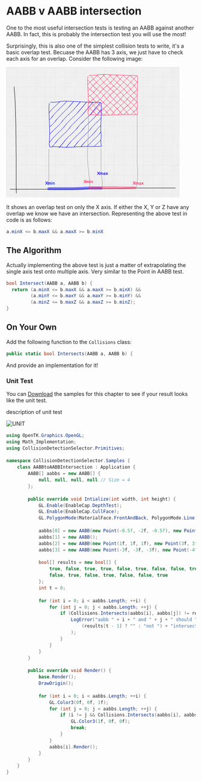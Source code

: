 # AABB v AABB intersection

One to the most useful intersection tests is testing an AABB against another AABB. In fact, this is probably the intersection test you will use the most!

Surprisingly, this is also one of the simplest collision tests to write, it's a basic overlap test. Becuase the AABB has 3 axis, we just have to check each axis for an overlap. Consider the following image:

![TEST](aabb_moz_test.png)

It shows an overlap test on only the X axis. If either the X, Y or Z have any overlap we know we have an intersection. Representing the above test in code is as follows:

```cs
a.minX <= b.maxX && a.maxX >= b.minX
```

## The Algorithm

Actually implementing the above test is just a matter of extrapolating the single axis test onto multiple axis. Very similar to the Point in AABB test.

```cs
bool Intersect(AABB a, AABB b) {
  return (a.minX <= b.maxX && a.maxX >= b.minX) &&
         (a.minY <= b.maxY && a.maxY >= b.minY) &&
         (a.minZ <= b.maxZ && a.maxZ >= b.minZ);
}
```

## On Your Own

Add the following function to the ```Collisions``` class:

```cs
public static bool Intersects(AABB a, AABB b) {
```

And provide an implementation for it!

### Unit Test

You can [Download](../Samples/StaticIntersections.rar) the samples for this chapter to see if your result looks like the unit test.

description of unit test

![UNIT](image)

```cs
using OpenTK.Graphics.OpenGL;
using Math_Implementation;
using CollisionDetectionSelector.Primitives;

namespace CollisionDetectionSelector.Samples {
    class AABBtoAABBIntersection : Application {
        AABB[] aabbs = new AABB[] {
            null, null, null, null // Size = 4
        };

        public override void Intialize(int width, int height) {
            GL.Enable(EnableCap.DepthTest);
            GL.Enable(EnableCap.CullFace);
            GL.PolygonMode(MaterialFace.FrontAndBack, PolygonMode.Line);

            aabbs[0] = new AABB(new Point(-0.5f, -2f, -0.5f), new Point(0.5f, 2f, 0.5f));
            aabbs[1] = new AABB();
            aabbs[2] = new AABB(new Point(1f, 1f, 1f), new Point(3f, 3f, 3f));
            aabbs[3] = new AABB(new Point(-3f, -3f, -3f), new Point(-4f, -4f, -4f));

            bool[] results = new bool[] {
                true, false, true, true, false, true, false, false, true,
                false, true, false, true, false, false, true
            };
            int t = 0;

            for (int i = 0; i < aabbs.Length; ++i) {
                for (int j = 0; j < aabbs.Length; ++j) {
                    if (Collisions.Intersects(aabbs[i], aabbs[j]) != results[t++]) {
                        LogError("aabb " + i + " and " + j + " should " +
                            (results[t - 1] ? "" : "not ") + "intersect"
                        );
                    }
                }
            }
        }

        public override void Render() {
            base.Render();
            DrawOrigin();

            for (int i = 0; i < aabbs.Length; ++i) {
                GL.Color3(0f, 0f, 1f);
                for (int j = 0; j < aabbs.Length; ++j) {
                    if (i != j && Collisions.Intersects(aabbs[i], aabbs[j])) {
                        GL.Color3(1f, 0f, 0f);
                        break;
                    }
                }
                aabbs[i].Render();
            }
        }
    }
}
```